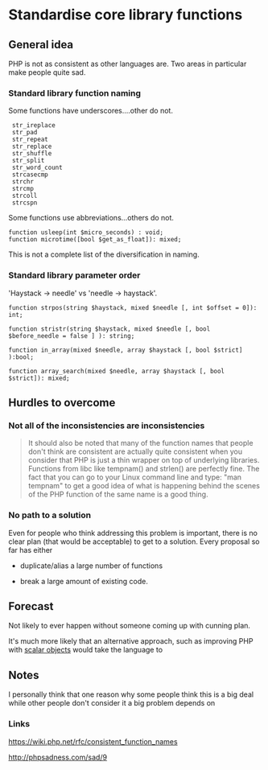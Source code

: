 # Standardise core library functions

## General idea

PHP is not as consistent as other languages are. Two areas in particular make people quite sad.

### Standard library function naming

Some functions have underscores....other do not.

```
 str_ireplace
 str_pad
 str_repeat
 str_replace
 str_shuffle
 str_split
 str_word_count
 strcasecmp
 strchr
 strcmp
 strcoll
 strcspn
```

Some functions use abbreviations...others do not.

```
function usleep(int $micro_seconds) : void; 
function microtime([bool $get_as_float]): mixed;
```

This is not a complete list of the diversification in naming. 


### Standard library parameter order

'Haystack -> needle' vs 'needle -> haystack'. 

```
function strpos(string $haystack, mixed $needle [, int $offset = 0]): int;

function stristr(string $haystack, mixed $needle [, bool $before_needle = false ] ): string;

function in_array(mixed $needle, array $haystack [, bool $strict] ):bool;

function array_search(mixed $needle, array $haystack [, bool $strict]): mixed;

```

## Hurdles to overcome

### Not all of the inconsistencies are inconsistencies   

> It should also be noted that many of the function names that people
> don't think are consistent are actually quite consistent when you
> consider that PHP is just a thin wrapper on top of underlying libraries.
> Functions from libc like tempnam() and strlen() are perfectly fine. The
> fact that you can go to your Linux command line and type: "man tempnam"
> to get a good idea of what is happening behind the scenes of the PHP
> function of the same name is a good thing.



### No path to a solution 


Even for people who think addressing this problem is important, there is no clear plan (that would be acceptable) to get to a solution. Every proposal so far has either


* duplicate/alias a large number of functions 


* break a large amount of existing code.





## Forecast

Not likely to ever happen without someone coming up with cunning plan.


It's much more likely that an alternative approach, such as improving PHP with [scalar objects](https://github.com/nikic/scalar_objects) would take the language to 




## Notes

I personally think that one reason why some people think this is a big deal while other people don't consider it a big problem depends on 





### Links

https://wiki.php.net/rfc/consistent_function_names

http://phpsadness.com/sad/9